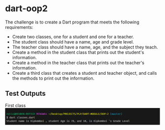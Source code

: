 # dart-oop2

The challenge is to create a Dart program that meets the following requirements:

- Create two classes, one for a student and one for a teacher.
- The student class should have a name, age and grade level.
- The teacher class should have a name, age, and the subject they teach.
- Create a method in the student class that prints out the student's information.
- Create a method in the teacher class that prints out the teacher's information.
- Create a third class that creates a student and teacher object, and calls the methods to print out the information.

## Test Outputs
First class
![Class Student Test output ](/images/class-1.png "class Student")